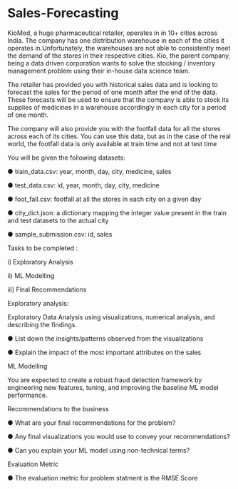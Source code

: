 # Sales-Forecasting

KioMed, a huge pharmaceutical retailer, operates in in 10+ cities across India. The company has one distribution warehouse in each of the cities it operates in.Unfortunately, the warehouses are not able to consistently meet the demand of the stores in their respective cities. Kio, the parent company, being a data driven corporation wants to solve the stocking / inventory management problem using their
in-house data science team.

The retailer has provided you with historical sales data and is looking to forecast the sales for the period of one month after the end of the data. These forecasts will be used to ensure that the company is able to stock its supplies of medicines in a
warehouse accordingly in each city for a period of one month.


The company will also provide you with the footfall data for all the stores across each 
of its cities. You can use this data, but as in the case of the real world, the footfall data
is only available at train time and not at test time


You will be given the following datasets:

● train_data.csv: year, month, day, city, medicine, sales

● test_data.csv: id, year, month, day, city, medicine

● foot_fall.csv: footfall at all the stores in each city on a given day

● city_dict.json: a dictionary mapping the integer value present in the train and
test datasets to the actual city

● sample_submission.csv: id, sales


Tasks to be completed :

i) Exploratory Analysis

ii) ML Modelling

iii) Final Recommendations

Exploratory analysis:

Exploratory Data Analysis using visualizations, numerical analysis, and describing the
findings.

● List down the insights/patterns observed from the visualizations

● Explain the impact of the most important attributes on the sales


ML Modelling

You are expected to create a robust fraud detection framework by engineering new features, tuning, and improving the baseline ML model performance.

Recommendations to the business

● What are your final recommendations for the problem?

● Any final visualizations you would use to convey your recommendations?

● Can you explain your ML model using non-technical terms?

Evaluation Metric

● The evaluation metric for problem statment is the RMSE Score
